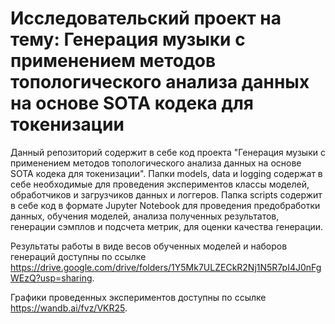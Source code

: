 # Исследовательский проект на тему: Генерация музыки с применением методов топологического анализа данных на основе SOTA кодека для токенизации

Данный репозиторий содержит в себе код проекта "Генерация музыки с применением методов топологического анализа данных на основе SOTA кодека для токенизации". Папки models, data и logging содержат в себе
необходимые для проведения экспериментов классы моделей, обработчиков и загрузчиков данных и логгеров.  Папка scripts содержит в себе код в формате Jupyter Notebook для проведения предобработки данных, 
обучения моделей, анализа полученных результатов, генерации сэмплов и подсчета метрик, для оценки качества генерации.

Результаты работы в виде весов обученных моделей и наборов генераций доступны по ссылке https://drive.google.com/drive/folders/1Y5Mk7ULZECkR2Nj1N5R7pI4J0nFgWEzQ?usp=sharing.

Графики проведенных экспериментов доступны по ссылке https://wandb.ai/fvz/VKR25.
